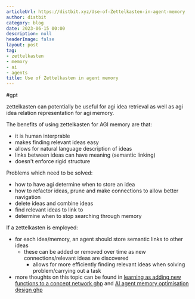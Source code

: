 ```yaml
---
articleUrl: https://distbit.xyz/Use-of-Zettelkasten-in-agent-memory
author: distbit
category: blog
date: 2023-06-15 00:00
description: null
headerImage: false
layout: post
tag:
- zettelkasten
- memory
- ai
- agents
title: Use of Zettelkasten in agent memory
---
```


#gpt 

zettelkasten can potentially be useful for agi idea retrieval as well as agi idea relation representation for agi memory.

The benefits of using zettelkasten for AGI memory are that:
- it is human interprable
- makes finding relevant ideas easy
- allows for natural language description of ideas
- links between ideas can have meaning (semantic linking)
- doesn't enforce rigid structure

Problems which need to be solved:
- how to have agi determine when to store an idea
- how to refactor ideas, prune and make connections to allow better navigation
- delete ideas and combine ideas
- find relevant ideas to link to
- determine when to stop searching through memory

If a zettelkasten is employed:
- for each idea/memory, an agent should store semantic links to other ideas
	- these can be added or removed over time as new connections/relevant ideas are discovered
		- allows for more efficiently finding relevant ideas when solving problem/carrying out a task
- more thoughts on this topic can be found in [learning as adding new functions to a concept network ghp](/Learning-as-adding-new-functions-to-a-concept-network) and [AI agent memory optimisation design ghp](/AI-agent-memory-optimisation-design)